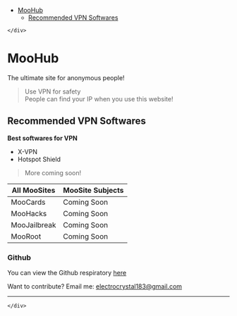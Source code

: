 <!DOCTYPE html>
<html>

<head>
  <meta charset="utf-8">
  <meta name="viewport" content="width=device-width, initial-scale=1.0">
  <title>Home</title>
  <link rel="stylesheet" href="https://stackedit.io/style.css" />
</head>

<body class="stackedit">
  <div class="stackedit__left">
    <div class="stackedit__toc">
      
<ul>
<li><a href="#moohub">MooHub</a>
<ul>
<li><a href="#recommended-vpn-softwares">Recommended VPN Softwares</a></li>
</ul>
</li>
</ul>

    </div>
  </div>
  <div class="stackedit__right">
    <div class="stackedit__html">
      <h1 id="moohub">MooHub</h1>
<p>The ultimate site for anonymous people!</p>
<blockquote>
<p>Use VPN for safety<br>
People can find your IP when you use this website!</p>
</blockquote>
<h2 id="recommended-vpn-softwares">Recommended VPN Softwares</h2>
<p><strong>Best softwares for VPN</strong></p>
<ul>
<li>X-VPN</li>
<li>Hotspot Shield</li>
</ul>
<blockquote>
<p>More coming soon!</p>
</blockquote>

<table>
<thead>
<tr>
<th>All MooSites</th>
<th>MooSite Subjects</th>
</tr>
</thead>
<tbody>
<tr>
<td>MooCards</td>
<td>Coming Soon</td>
</tr>
<tr>
<td>MooHacks</td>
<td>Coming Soon</td>
</tr>
<tr>
<td>MooJailbreak</td>
<td>Coming Soon</td>
</tr>
<tr>
<td>MooRoot</td>
<td>Coming Soon</td>
</tr>
</tbody>
</table><h3 id="github">Github</h3>
<p>You can view the Github respiratory <a href="https://github.com/ElectroCrysZtaL/Moohub">here</a></p>
<p>Want to contribute? Email me: <a href="mailto:electrocrystal183@gmail.com">electrocrystal183@gmail.com</a></p>
<hr>

    </div>
  </div>
</body>

</html>
